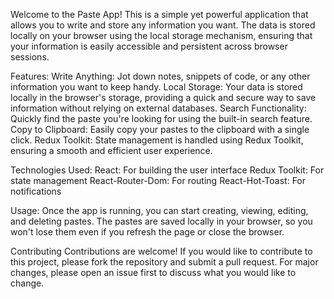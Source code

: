 Welcome to the Paste App! This is a simple yet powerful application that allows you to write and store any information you want. The data is stored locally on your browser using the local storage mechanism,
ensuring that your information is easily accessible and persistent across browser sessions.

Features:
Write Anything: Jot down notes, snippets of code, or any other information you want to keep handy.
Local Storage: Your data is stored locally in the browser's storage, providing a quick and secure way to save information without relying on external databases.
Search Functionality: Quickly find the paste you're looking for using the built-in search feature.
Copy to Clipboard: Easily copy your pastes to the clipboard with a single click.
Redux Toolkit: State management is handled using Redux Toolkit, ensuring a smooth and efficient user experience.

Technologies Used:
React: For building the user interface
Redux Toolkit: For state management
React-Router-Dom: For routing
React-Hot-Toast: For notifications

Usage:
Once the app is running, you can start creating, viewing, editing, and deleting pastes.
The pastes are saved locally in your browser, so you won't lose them even if you refresh the page or close the browser.

Contributing
Contributions are welcome! If you would like to contribute to this project, please fork the repository and submit a pull request. For major changes, please open an issue first to discuss what you would like to change.
